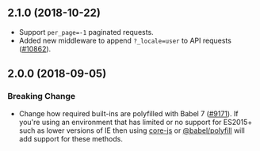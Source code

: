 ## 2.1.0 (2018-10-22)

- Support `per_page=-1` paginated requests.
- Added new middleware to append `?_locale=user` to API requests ([#10862](https://github.com/WordPress/gutenberg/pull/10862)).

## 2.0.0 (2018-09-05)

### Breaking Change

- Change how required built-ins are polyfilled with Babel 7 ([#9171](https://github.com/WordPress/gutenberg/pull/9171)).  If you're using an environment that has limited or no support for ES2015+ such as lower versions of IE then using [core-js](https://github.com/zloirock/core-js) or [@babel/polyfill](https://babeljs.io/docs/en/next/babel-polyfill) will add support for these methods.
